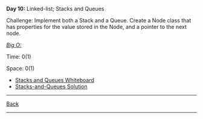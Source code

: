 **Day 10:** Linked-list; Stacks and Queues

Challenge: Implement both a Stack and a Queue. Create a Node class that has properties for the value stored in the Node, and a pointer to the next node.

<u>*Big O:*</u>

Time: 0(1)

Space: 0(1)

- [Stacks and Queues Whiteboard](../../assets/stacks-and-queues.png)
- [Stacks-and-Queues Solution](stacks-and-queues.js)

---
[Back](../../README.md)

---
